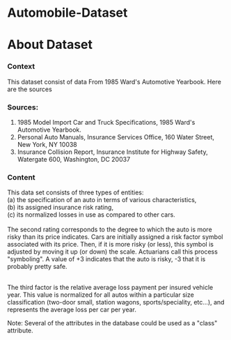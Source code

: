 # Automobile-Dataset
# About Dataset 

### Context
This dataset consist of data From 1985 Ward's Automotive Yearbook. Here are the sources <br>

### Sources: <br>

1) 1985 Model Import Car and Truck Specifications, 1985 Ward's Automotive Yearbook.<br>
2) Personal Auto Manuals, Insurance Services Office, 160 Water Street, New York, NY 10038 <br>
3) Insurance Collision Report, Insurance Institute for Highway Safety, Watergate 600, Washington, DC 20037 <br>

### Content <br>
This data set consists of three types of entities: <br> (a) the specification of an auto in terms of various characteristics, <br> (b) its assigned insurance risk rating, <br> (c) its normalized losses in use as compared to other cars. <br> <br> The second rating corresponds to the degree to which the auto is more risky than its price indicates. Cars are initially assigned a risk factor symbol associated with its price. Then, if it is more risky (or less), this symbol is adjusted by moving it up (or down) the scale. Actuarians call this process "symboling". A value of +3 indicates that the auto is risky, -3 that it is probably pretty safe. <br>

<br>
The third factor is the relative average loss payment per insured vehicle year. This value is normalized for all autos within a particular size classification (two-door small, station wagons, sports/speciality, etc…), and represents the average loss per car per year. <br>

Note: Several of the attributes in the database could be used as a "class" attribute.
